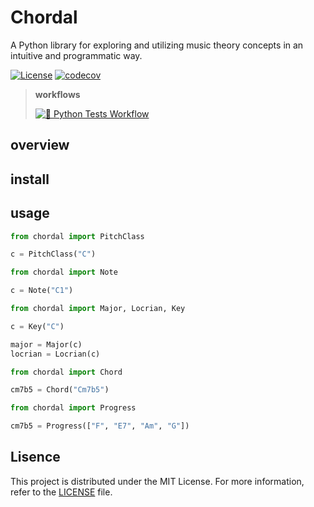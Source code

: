 # Chordal

A Python library for exploring and utilizing music theory concepts in an intuitive and programmatic way.

[![License](https://img.shields.io/badge/license-MIT-green.svg?style=flat)](https://github.com/Oujox/Chordal/blob/main/LICENSE)
[![codecov](https://codecov.io/gh/Oujox/Chordal/graph/badge.svg?token=UP6ZQP7HMK)](https://codecov.io/gh/Oujox/Chordal)

> **workflows**
>
> [![🐍 Python Tests Workflow](https://github.com/Oujox/Chordal/actions/workflows/test-python.yml/badge.svg)](https://github.com/Oujox/Chordal/actions/workflows/test-python.yml)

## overview

## install

## usage

```python
from chordal import PitchClass

c = PitchClass("C")
```

```python
from chordal import Note

c = Note("C1")
```

```python
from chordal import Major, Locrian, Key

c = Key("C")

major = Major(c)
locrian = Locrian(c)
```

```python
from chordal import Chord

cm7b5 = Chord("Cm7b5")
```

```python
from chordal import Progress

cm7b5 = Progress(["F", "E7", "Am", "G"])
```

## Lisence

This project is distributed under the MIT License. For more information, refer to the [LICENSE](https://github.com/Oujox/Chordal/blob/main/LICENSE) file.
